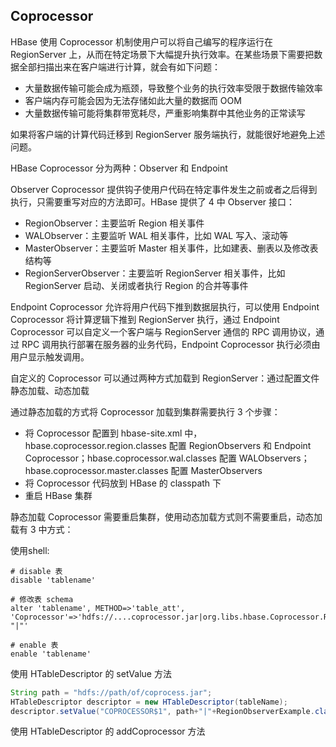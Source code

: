 
## Coprocessor

HBase 使用 Coprocessor 机制使用户可以将自己编写的程序运行在 RegionServer 上，从而在特定场景下大幅提升执行效率。在某些场景下需要把数据全部扫描出来在客户端进行计算，就会有如下问题：
- 大量数据传输可能会成为瓶颈，导致整个业务的执行效率受限于数据传输效率
- 客户端内存可能会因为无法存储如此大量的数据而 OOM
- 大量数据传输可能将集群带宽耗尽，严重影响集群中其他业务的正常读写

如果将客户端的计算代码迁移到 RegionServer 服务端执行，就能很好地避免上述问题。

HBase Coprocessor 分为两种：Observer 和 Endpoint


Observer Coprocessor 提供钩子使用户代码在特定事件发生之前或者之后得到执行，只需要重写对应的方法即可。HBase 提供了 4 中 Observer 接口：
- RegionObserver：主要监听 Region 相关事件
- WALObserver：主要监听 WAL 相关事件，比如 WAL 写入、滚动等
- MasterObserver：主要监听 Master 相关事件，比如建表、删表以及修改表结构等
- RegionServerObserver：主要监听 RegionServer 相关事件，比如 RegionServer 启动、关闭或者执行 Region 的合并等事件

Endpoint Coprocessor 允许将用户代码下推到数据层执行，可以使用 Endpoint Coprocessor 将计算逻辑下推到 RegionServer 执行，通过 Endpoint Coprocessor 可以自定义一个客户端与 RegionServer 通信的 RPC 调用协议，通过 RPC 调用执行部署在服务器的业务代码，Endpoint Coprocessor 执行必须由用户显示触发调用。

自定义的 Coprocessor 可以通过两种方式加载到 RegionServer：通过配置文件静态加载、动态加载

通过静态加载的方式将 Coprocessor 加载到集群需要执行 3 个步骤：
- 将 Coprocessor 配置到 hbase-site.xml 中， hbase.coprocessor.region.classes 配置 RegionObservers 和 Endpoint Coprocessor；hbase.coprocessor.wal.classes 配置 WALObservers；hbase.coprocessor.master.classes 配置 MasterObservers
- 将 Coprocessor 代码放到 HBase 的 classpath 下
- 重启 HBase 集群

静态加载 Coprocessor 需要重启集群，使用动态加载方式则不需要重启，动态加载有 3 中方式：

使用shell:
```shell
# disable 表
disable 'tablename'

# 修改表 schema
alter 'tablename', METHOD=>'table_att', 'Coprocessor'=>'hdfs://....coprocessor.jar|org.libs.hbase.Coprocessor.RegionObserverExample "|"'

# enable 表
enable 'tablename'
```
使用 HTableDescriptor 的 setValue 方法
```java
String path = "hdfs://path/of/coprocess.jar";
HTableDescriptor descriptor = new HTableDescriptor(tableName);
descriptor.setValue("COPROCESSOR$1", path+"|"+RegionObserverExample.class.getCanonicalName() + "|" + Coprocessor.PRIORITY_USER);
```
使用 HTableDescriptor 的 addCoprocessor 方法